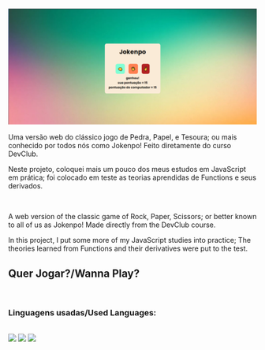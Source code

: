<img src=https://github.com/ma7hz/jokenpo/blob/main/imgs/jokenpo.PNG></img>

<p>Uma versão web do clássico jogo de Pedra, Papel, e Tesoura; ou mais conhecido por todos nós como Jokenpo! Feito diretamente do curso DevClub.

Neste projeto, coloquei mais um pouco dos meus estudos em JavaScript em prática; foi colocado em teste as teorias aprendidas de Functions e seus derivados.

<br>

A web version of the classic game of Rock, Paper, Scissors; or better known to all of us as Jokenpo! Made directly from the DevClub course.

In this project, I put some more of my JavaScript studies into practice; The theories learned from Functions and their derivatives were put to the test. </p>

<h2 href="https://ma7hz.github.io/jokenpo/">Quer Jogar?/Wanna Play?</h2>

<br>

<h3>Linguagens usadas/Used Languages:</h3>
<br>
<img src="https://img.shields.io/badge/HTML-239120?style=for-the-badge&logo=html5&logoColor=white" /> 
<img src="https://img.shields.io/badge/CSS-239120?&style=for-the-badge&logo=css3&logoColor=white" /> 
<img src="https://img.shields.io/badge/JavaScript-F7DF1E?style=for-the-badge&logo=javascript&logoColor=black" />
